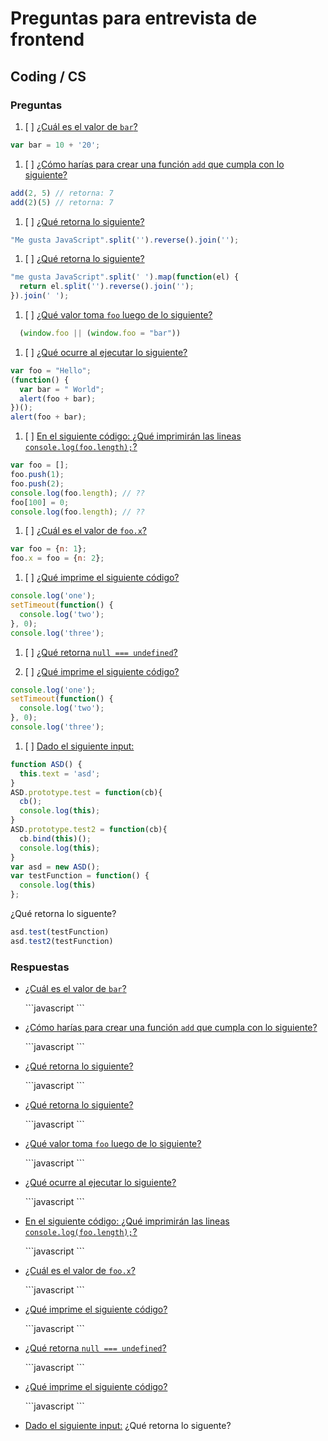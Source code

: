 # Preguntas para entrevista de frontend
## Coding / CS


### Preguntas

1. [ ] [¿Cuál es el valor de `bar`?](#1)
  ```javascript
  var bar = 10 + '20';
  ```

1. [ ] [¿Cómo harías para crear una función `add` que cumpla con lo siguiente?](#2)
  ```javascript
  add(2, 5) // retorna: 7
  add(2)(5) // retorna: 7
  ```

1. [ ] [¿Qué retorna lo siguiente?](#3)
  ```javascript
  "Me gusta JavaScript".split('').reverse().join('');
  ```

1. [ ] [¿Qué retorna lo siguiente?](#4)
  ```javascript
  "me gusta JavaScript".split(' ').map(function(el) {
    return el.split('').reverse().join('');
  }).join(' ');
  ```

1. [ ] [¿Qué valor toma `foo` luego de lo siguiente?](#5)
  ```javascript
    (window.foo || (window.foo = "bar"))
  ```

1. [ ] [¿Qué ocurre al ejecutar lo siguiente?](#6)
  ```javascript
  var foo = "Hello";
  (function() {
    var bar = " World";
    alert(foo + bar);
  })();
  alert(foo + bar);
  ```

1. [ ] [En el siguiente código: ¿Qué imprimirán las lineas `console.log(foo.length);`?](#7)
  ```javascript
  var foo = [];
  foo.push(1);
  foo.push(2);
  console.log(foo.length); // ??
  foo[100] = 0;
  console.log(foo.length); // ??
  ```

1. [ ] [¿Cuál es el valor de `foo.x`?](#8)
  ```javascript
  var foo = {n: 1};
  foo.x = foo = {n: 2};
  ```

1. [ ] [¿Qué imprime el siguiente código?](#9)
  ```javascript
  console.log('one');
  setTimeout(function() {
    console.log('two');
  }, 0);
  console.log('three');
  ```

1. [ ] [¿Qué retorna `null === undefined`?](#10)

1. [ ] [¿Qué imprime el siguiente código?](#11)
  ```javascript
  console.log('one');
  setTimeout(function() {
    console.log('two');
  }, 0);
  console.log('three');
  ```

1. [ ] [Dado el siguiente input:](#12)
  ```javascript
  function ASD() {
    this.text = 'asd';
  }
  ASD.prototype.test = function(cb){
    cb();
    console.log(this);
  }
  ASD.prototype.test2 = function(cb){
    cb.bind(this)();
    console.log(this);
  }
  var asd = new ASD();
  var testFunction = function() {
    console.log(this)
  };
  ```
  ¿Qué retorna lo siguente?
  ```javascript
  asd.test(testFunction)
  asd.test2(testFunction)
  ```




### Respuestas

- [¿Cuál es el valor de `bar`?](#1)
  <div id="1" />
  ```javascript
  ```


- [¿Cómo harías para crear una función `add` que cumpla con lo siguiente?](#2)
  <div id="2" />
  ```javascript
  ```


- [¿Qué retorna lo siguiente?](#3)
  <div id="3" />
  ```javascript
  ```

- [¿Qué retorna lo siguiente?](#4)
  <div id="4" />
  ```javascript
  ```


- [¿Qué valor toma `foo` luego de lo siguiente?](#5)
  <div id="5" />
  ```javascript
  ```


- [¿Qué ocurre al ejecutar lo siguiente?](#6)
  <div id="6" />
  ```javascript
  ```


- [En el siguiente código: ¿Qué imprimirán las lineas `console.log(foo.length);`?](#7)
  <div id="7" />
  ```javascript
  ```

- [¿Cuál es el valor de `foo.x`?](#8)
  <div id="8" />
  ```javascript
  ```


- [¿Qué imprime el siguiente código?](#9)
  <div id="9" />
  ```javascript
  ```

- [¿Qué retorna `null === undefined`?](#10)
  <div id="10" />
  ```javascript
  ```

- [¿Qué imprime el siguiente código?](#11)
  <div id="11" />
  ```javascript
  ```

- [Dado el siguiente input:](#12)
  ¿Qué retorna lo siguente?
  ```javascript
  ```
